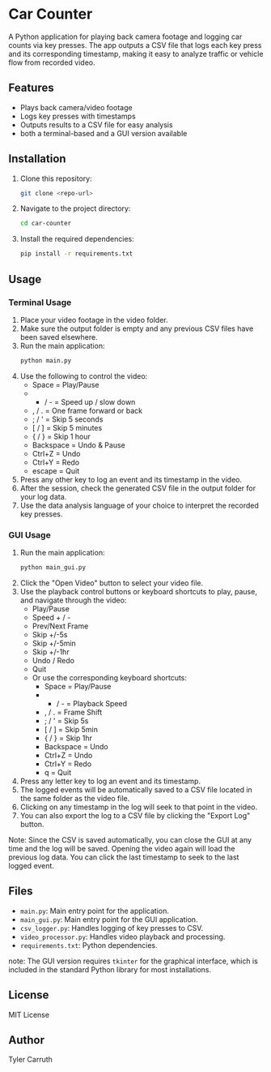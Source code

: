 # Car Counter

A Python application for playing back camera footage and logging car counts via key presses. The app outputs a CSV file that logs each key press and its corresponding timestamp, making it easy to analyze traffic or vehicle flow from recorded video.

## Features
- Plays back camera/video footage
- Logs key presses with timestamps
- Outputs results to a CSV file for easy analysis
- both a terminal-based and a GUI version available

## Installation
1. Clone this repository:
   ```sh
   git clone <repo-url>
   ```
2. Navigate to the project directory:
   ```sh
   cd car-counter
   ```
3. Install the required dependencies:
   ```sh
   pip install -r requirements.txt
   ```

## Usage ########################################

### Terminal Usage
1. Place your video footage in the video folder.
2. Make sure the output folder is empty and any previous CSV files have been saved elsewhere. 
3. Run the main application:
   ```sh
   python main.py
   ```
4. Use the following to control the video:
   - Space = Play/Pause
   - + / - = Speed up / slow down
   - , / . = One frame forward or back
   - ; / ' = Skip 5 seconds
   - [ / ] = Skip 5 minutes
   - { / } = Skip 1 hour
   - Backspace = Undo & Pause
   - Ctrl+Z = Undo
   - Ctrl+Y = Redo
   - escape = Quit
5. Press any other key to log an event and its timestamp in the video.
6. After the session, check the generated CSV file in the output folder for your log data.
7. Use the data analysis language of your choice to interpret the recorded key presses.

### GUI Usage
1. Run the main application:
   ```sh
   python main_gui.py
   ```
2. Click the "Open Video" button to select your video file.
3. Use the playback control buttons or keyboard shortcuts to play, pause, and navigate through the video:
   - Play/Pause
   - Speed + / -
   - Prev/Next Frame
   - Skip +/-5s
   - Skip +/-5min
   - Skip +/-1hr
   - Undo / Redo
   - Quit
   - Or use the corresponding keyboard shortcuts:
     - Space = Play/Pause
     - + / - = Playback Speed
     - , / . = Frame Shift
     - ; / ' = Skip 5s
     - [ / ] = Skip 5min
     - { / } = Skip 1hr
     - Backspace = Undo
     - Ctrl+Z = Undo
     - Ctrl+Y = Redo
     - q = Quit
4. Press any letter key to log an event and its timestamp.
5. The logged events will be automatically saved to a CSV file located in the same folder as the video file.
6. Clicking on any timestamp in the log will seek to that point in the video.
7. You can also export the log to a CSV file by clicking the "Export Log" button.

Note: Since the CSV is saved automatically, you can close the GUI at any time and the log will be saved. Opening the video again will load the previous log data. You can click the last timestamp to seek to the last logged event.

## Files
- `main.py`: Main entry point for the application.
- `main_gui.py`: Main entry point for the GUI application.
- `csv_logger.py`: Handles logging of key presses to CSV.
- `video_processor.py`: Handles video playback and processing.
- `requirements.txt`: Python dependencies.

note: The GUI version requires `tkinter` for the graphical interface, which is included in the standard Python library for most installations.

## License
MIT License

## Author
Tyler Carruth
